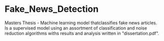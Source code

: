 # Fake_News_Detection
Masters Thesis - Machine learning model thatclassifies fake news articles. Is a supervised model using an assortment of classification and noise reduction algorithms withs results and analysis written in "dissertation.pdf".

